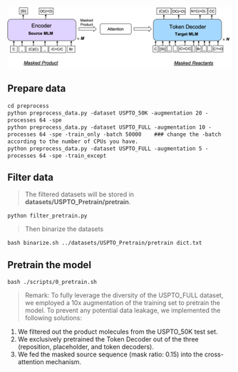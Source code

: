 
<div align=center>
<img src=../figures/pretrain.png width="550px">
</div>


## Prepare data
```
cd preprocess
python preprocess_data.py -dataset USPTO_50K -augmentation 20 -processes 64 -spe
python preprocess_data.py -dataset USPTO_FULL -augmentation 10 -processes 64 -spe -train_only -batch 50000    ### change the -batch according to the number of CPUs you have.
python preprocess_data.py -dataset USPTO_FULL -augmentation 5 -processes 64 -spe -train_except
```

## Filter data
> The filtered datasets will be stored in **datasets/USPTO_Pretrain/pretrain**.
```
python filter_pretrain.py
```
> Then binarize the datasets
```
bash binarize.sh ../datasets/USPTO_Pretrain/pretrain dict.txt
```

## Pretrain the model
```
bash ./scripts/0_pretrain.sh
```

> Remark: To fully leverage the diversity of the USPTO_FULL dataset, we employed a 10x augmentation of the training set to pretrain the model. To prevent any potential data leakage, we implemented the following solutions:
1. We filtered out the product molecules from the USPTO_50K test set.
2. We exclusively pretrained the Token Decoder out of the three (reposition, placeholder, and token decoders).
3. We fed the masked source sequence (mask ratio: 0.15) into the cross-attention mechanism.
